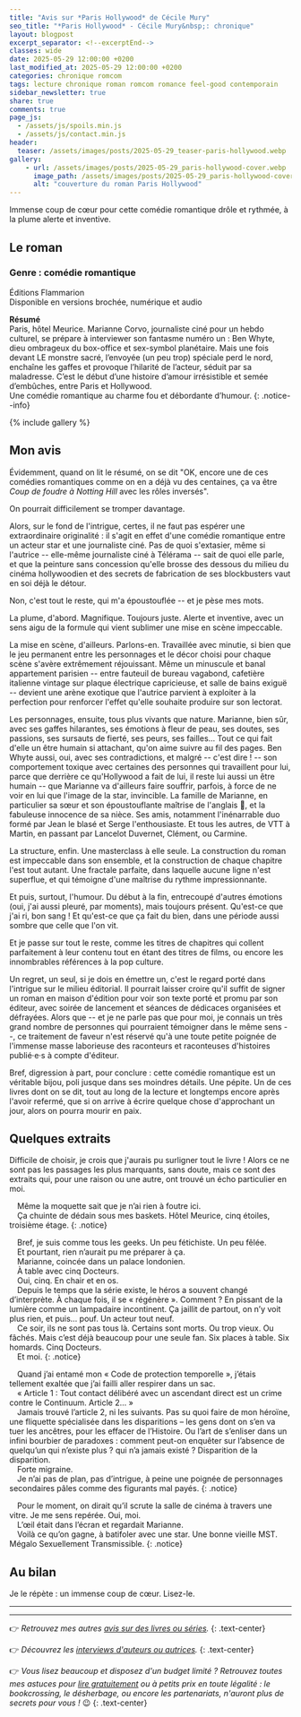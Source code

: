 ```yaml
---
title: "Avis sur *Paris Hollywood* de Cécile Mury"
seo_title: "*Paris Hollywood* - Cécile Mury&nbsp;: chronique"
layout: blogpost
excerpt_separator: <!--excerptEnd-->
classes: wide
date: 2025-05-29 12:00:00 +0200
last_modified_at: 2025-05-29 12:00:00 +0200
categories: chronique romcom
tags: lecture chronique roman romcom romance feel-good contemporain
sidebar_newsletter: true
share: true
comments: true
page_js:
  - /assets/js/spoils.min.js
  - /assets/js/contact.min.js
header:
  teaser: /assets/images/posts/2025-05-29_teaser-paris-hollywood.webp
gallery:
    - url: /assets/images/posts/2025-05-29_paris-hollywood-cover.webp
      image_path: /assets/images/posts/2025-05-29_paris-hollywood-cover.webp
      alt: "couverture du roman Paris Hollywood"
---
```

Immense coup de c&oelig;ur pour cette comédie romantique drôle et rythmée, à la plume alerte et inventive.
<!--excerptEnd-->


## Le roman

### Genre&nbsp;: comédie romantique

Éditions Flammarion<br />
Disponible en versions brochée, numérique et audio

**Résumé**<br />
Paris, hôtel Meurice. Marianne Corvo, journaliste ciné pour un hebdo culturel, se prépare à interviewer son fantasme numéro un&nbsp;: Ben Whyte, dieu ombrageux du box-office et sex-symbol planétaire. Mais une fois devant LE monstre sacré, l’envoyée (un peu trop) spéciale perd le nord, enchaîne les gaffes et provoque l’hilarité de l’acteur, séduit par sa maladresse. C’est le début d’une histoire d’amour irrésistible et semée d’embûches, entre Paris et Hollywood.<br/>
Une comédie romantique au charme fou et débordante d’humour.
{: .notice--info}

{% include gallery %}


## Mon avis

Évidemment, quand on lit le résumé, on se dit "OK, encore une de ces comédies romantiques comme on en a déjà vu des centaines, ça va être *Coup de foudre à Notting Hill* avec les rôles inversés".

On pourrait difficilement se tromper davantage.

Alors, sur le fond de l'intrigue, certes, il ne faut pas espérer une extraordinaire originalité&nbsp;: il s'agit en effet d'une comédie romantique entre un acteur star et une journaliste ciné. Pas de quoi s'extasier, même si l'autrice -- elle-même journaliste ciné à Télérama -- sait de quoi elle parle, et que la peinture sans concession qu'elle brosse des dessous du milieu du cinéma hollywoodien et des secrets de fabrication de ses blockbusters vaut en soi déjà le détour.

Non, c'est tout le reste, qui m'a époustouflée -- et je pèse mes mots.

La plume, d'abord. Magnifique. Toujours juste. Alerte et inventive, avec un sens aigu de la formule qui vient sublimer une mise en scène impeccable.

La mise en scène, d'ailleurs. Parlons-en. Travaillée avec minutie, si bien que le jeu permanent entre les personnages et le décor choisi pour chaque scène s'avère extrêmement réjouissant. Même un minuscule et banal appartement parisien -- entre fauteuil de bureau vagabond, cafetière italienne vintage sur plaque électrique capricieuse, et salle de bains exiguë -- devient une arène exotique que l'autrice parvient à exploiter à la perfection pour renforcer l'effet qu'elle souhaite produire sur son lectorat.

Les personnages, ensuite, tous plus vivants que nature. Marianne, bien sûr, avec ses gaffes hilarantes, ses émotions à fleur de peau, ses doutes, ses passions, ses sursauts de fierté, ses peurs, ses failles&hellip; Tout ce qui fait d'elle un être humain si attachant, qu'on aime suivre au fil des pages. Ben Whyte aussi, oui, avec ses contradictions, et malgré -- c'est dire&nbsp;! -- son comportement toxique avec certaines des personnes qui travaillent pour lui, parce que derrière ce qu'Hollywood a fait de lui, il reste lui aussi un être humain -- que Marianne va d'ailleurs faire souffrir, parfois, à force de ne voir en lui que l'image de la star, invincible. La famille de Marianne, en particulier sa s&oelig;ur et son époustouflante maîtrise de l'anglais 🤭, et la fabuleuse innocence de sa nièce. Ses amis, notamment l'inénarrable duo formé par Jean le blasé et Serge l'enthousiaste. Et tous les autres, de VTT à Martin, en passant par Lancelot Duvernet, Clément, ou Carmine.

La structure, enfin. Une masterclass à elle seule. La construction du roman est impeccable dans son ensemble, et la construction de chaque chapitre l'est tout autant. Une fractale parfaite, dans laquelle aucune ligne n'est superflue, et qui témoigne d'une maîtrise du rythme impressionnante.

Et puis, surtout, l'humour. Du début à la fin, entrecoupé d'autres émotions (oui, j'ai aussi pleuré, par moments), mais toujours présent. Qu'est-ce que j'ai ri, bon sang&nbsp;! Et qu'est-ce que ça fait du bien, dans une période aussi sombre que celle que l'on vit.

Et je passe sur tout le reste, comme les titres de chapitres qui collent parfaitement à leur contenu tout en étant des titres de films, ou encore les innombrables références à la pop culture.

Un regret, un seul, si je dois en émettre un, c'est le regard porté dans l'intrigue sur le milieu éditorial. Il pourrait laisser croire qu'il suffit de signer un roman en maison d'édition pour voir son texte porté et promu par son éditeur, avec soirée de lancement et séances de dédicaces organisées et défrayées. Alors que -- et je ne parle pas que pour moi, je connais un très grand nombre de personnes qui pourraient témoigner dans le même sens --, ce traitement de faveur n'est réservé qu'à une toute petite poignée de l'immense masse laborieuse des raconteurs et raconteuses d'histoires publié·e·s à compte d'éditeur.

Bref, digression à part, pour conclure&nbsp;: cette comédie romantique est un véritable bijou, poli jusque dans ses moindres détails. Une pépite. Un de ces livres dont on se dit, tout au long de la lecture et longtemps encore après l'avoir refermé, que si on arrive à écrire quelque chose d'approchant un jour, alors on pourra mourir en paix.


## Quelques extraits

Difficile de choisir, je crois que j'aurais pu surligner tout le livre&nbsp;! Alors ce ne sont pas les passages les plus marquants, sans doute, mais ce sont des extraits qui, pour une raison ou une autre, ont trouvé un écho particulier en moi.

<span style="margin-left: 1em;"></span>Même la moquette sait que je n’ai rien à foutre ici.<br />
<span style="margin-left: 1em;"></span>Ça chuinte de dédain sous mes baskets. Hôtel Meurice, cinq étoiles, troisième étage.
{: .notice}

<span style="margin-left: 1em;"></span>Bref, je suis comme tous les geeks. Un peu fétichiste. Un peu fêlée.<br />
<span style="margin-left: 1em;"></span>Et pourtant, rien n’aurait pu me préparer à ça.<br />
<span style="margin-left: 1em;"></span>Marianne, coincée dans un palace londonien.<br />
<span style="margin-left: 1em;"></span>À table avec cinq Docteurs.<br />
<span style="margin-left: 1em;"></span>Oui, cinq. En chair et en os.<br />
<span style="margin-left: 1em;"></span>Depuis le temps que la série existe, le héros a souvent changé d’interprète. À chaque fois, il se «&nbsp;régénère&nbsp;». Comment&nbsp;? En pissant de la lumière comme un lampadaire incontinent. Ça jaillit de partout, on n’y voit plus rien, et puis… pouf. Un acteur tout neuf.<br />
<span style="margin-left: 1em;"></span>Ce soir, ils ne sont pas tous là. Certains sont morts. Ou trop vieux. Ou fâchés. Mais c’est déjà beaucoup pour une seule fan. Six places à table. Six homards. Cinq Docteurs.<br />
<span style="margin-left: 1em;">Et moi.</span>
{: .notice}

<span style="margin-left: 1em;"></span>Quand j’ai entamé mon «&nbsp;Code de protection temporelle&nbsp;», j’étais tellement exaltée que j’ai failli aller respirer dans un sac.<br />
<span style="margin-left: 1em;"></span>«&nbsp;Article&nbsp;1&nbsp;: Tout contact délibéré avec un ascendant direct est un crime contre le Continuum. Article&nbsp;2…&nbsp;»<br />
<span style="margin-left: 1em;"></span>Jamais trouvé l’article&nbsp;2, ni les suivants. Pas su quoi faire de mon héroïne, une fliquette spécialisée dans les disparitions – les gens dont on s’en va tuer les ancêtres, pour les effacer de l’Histoire. Ou l’art de s’enliser dans un infini bourbier de paradoxes&nbsp;: comment peut-on enquêter sur l’absence de quelqu’un qui n’existe plus&nbsp;? qui n’a jamais existé&nbsp;? Disparition de la disparition.<br />
<span style="margin-left: 1em;"></span>Forte migraine.<br />
<span style="margin-left: 1em;"></span>Je n’ai pas de plan, pas d’intrigue, à peine une poignée de personnages secondaires pâles comme des figurants mal payés.
{: .notice}

<span style="margin-left: 1em;"></span>Pour le moment, on dirait qu’il scrute la salle de cinéma à travers une vitre. Je me sens repérée. Oui, moi.<br />
<span style="margin-left: 1em;"></span>L’œil était dans l’écran et regardait Marianne.<br />
<span style="margin-left: 1em;"></span>Voilà ce qu’on gagne, à batifoler avec une star. Une bonne vieille MST. Mégalo Sexuellement Transmissible.
{: .notice}


## Au bilan

Je le répète&nbsp;: un immense coup de c&oelig;ur. Lisez-le.


---
---
👉 *Retrouvez mes autres [avis sur des livres ou séries](/blog/tags#chronique).*
{: .text-center}

👉 *Découvrez les [interviews d'auteurs ou autrices](/blog/tags#interview).*
{: .text-center}

👉 *Vous lisez beaucoup et disposez d'un budget limité&nbsp;? Retrouvez toutes mes astuces pour [lire gratuitement](/lecture/2022/08/22/lire-gratuitement.html) ou à petits prix en toute légalité&nbsp;: le bookcrossing, le désherbage, ou encore les partenariats, n'auront plus de secrets pour vous&nbsp;!* 😉
{: .text-center}